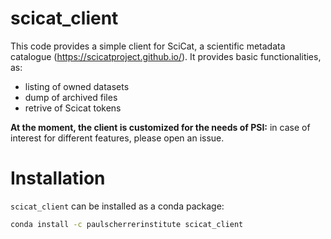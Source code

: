 # scicat_client

This code provides a simple client for SciCat, a scientific metadata catalogue (https://scicatproject.github.io/).
It provides basic functionalities, as:
* listing of owned datasets
* dump of archived files
* retrive of Scicat tokens

**At the moment, the client is customized for the needs of PSI:** in case of interest for different features, please open an issue.

# Installation

`scicat_client` can be installed as a conda package:

```bash
conda install -c paulscherrerinstitute scicat_client
```

